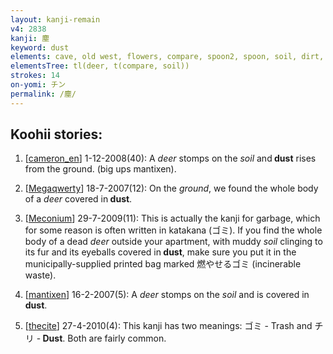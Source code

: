 ```yaml
---
layout: kanji-remain
v4: 2838
kanji: 塵
keyword: dust
elements: cave, old west, flowers, compare, spoon2, spoon, soil, dirt, ground
elementsTree: tl(deer, t(compare, soil))
strokes: 14
on-yomi: チン
permalink: /塵/
---
```


## Koohii stories: 

1) [<a href="http://kanji.koohii.com/profile/cameron_en">cameron_en</a>] 1-12-2008(40): A <em>deer</em> stomps on the <em>soil</em> and<strong> dust</strong> rises from the ground. (big ups mantixen).

2) [<a href="http://kanji.koohii.com/profile/Megaqwerty">Megaqwerty</a>] 18-7-2007(12): On the <em>ground</em>, we found the whole body of a <em>deer</em> covered in<strong> dust</strong>.

3) [<a href="http://kanji.koohii.com/profile/Meconium">Meconium</a>] 29-7-2009(11): This is actually the kanji for garbage, which for some reason is often written in katakana (ゴミ). If you find the whole body of a dead <em>deer</em> outside your apartment, with muddy <em>soil</em> clinging to its fur and its eyeballs covered in<strong> dust</strong>, make sure you put it in the municipally-supplied printed bag marked 燃やせるゴミ (incinerable waste).

4) [<a href="http://kanji.koohii.com/profile/mantixen">mantixen</a>] 16-2-2007(5): A <em>deer</em> stomps on the <em>soil</em> and is covered in<strong> dust</strong>.

5) [<a href="http://kanji.koohii.com/profile/thecite">thecite</a>] 27-4-2010(4): This kanji has two meanings: ゴミ - Trash and チリ -<strong> Dust</strong>. Both are fairly common.

